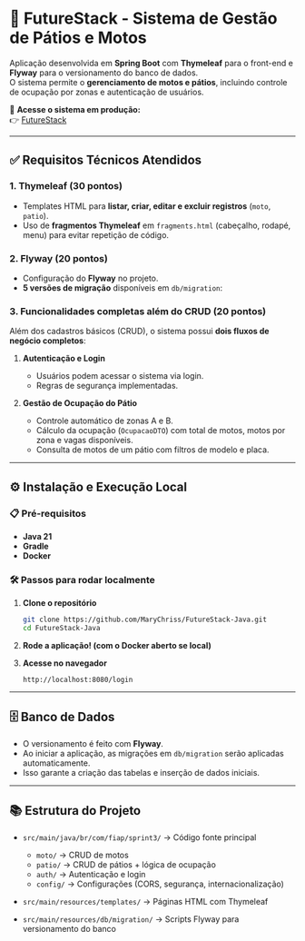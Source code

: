 # 🚀 FutureStack - Sistema de Gestão de Pátios e Motos

Aplicação desenvolvida em **Spring Boot** com **Thymeleaf** para o front-end e **Flyway** para o versionamento do banco de dados.  
O sistema permite o **gerenciamento de motos e pátios**, incluindo controle de ocupação por zonas e autenticação de usuários.

🔗 **Acesse o sistema em produção:**  
👉 [FutureStack ](https://futurestack-java.onrender.com/login)

---

## ✅ Requisitos Técnicos Atendidos

### 1. Thymeleaf (30 pontos)
- Templates HTML para **listar, criar, editar e excluir registros** (`moto`, `patio`).
- Uso de **fragmentos Thymeleaf** em `fragments.html` (cabeçalho, rodapé, menu) para evitar repetição de código.

### 2. Flyway (20 pontos)
- Configuração do **Flyway** no projeto.
- **5 versões de migração** disponíveis em `db/migration`:

### 3. Funcionalidades completas além do CRUD (20 pontos)
Além dos cadastros básicos (CRUD), o sistema possui **dois fluxos de negócio completos**:

1. **Autenticação e Login**  
   - Usuários podem acessar o sistema via login.  
   - Regras de segurança implementadas.  

2. **Gestão de Ocupação do Pátio**  
   - Controle automático de zonas A e B.  
   - Cálculo da ocupação (`OcupacaoDTO`) com total de motos, motos por zona e vagas disponíveis.  
   - Consulta de motos de um pátio com filtros de modelo e placa.

---

## ⚙️ Instalação e Execução Local

### 📋 Pré-requisitos
- **Java 21**
- **Gradle**
- **Docker**

### 🛠️ Passos para rodar localmente

1. **Clone o repositório**
   ```bash
   git clone https://github.com/MaryChriss/FutureStack-Java.git
   cd FutureStack-Java

2. **Rode a aplicação! (com o Docker aberto se local)**


3. **Acesse no navegador**

   ```
   http://localhost:8080/login
   ```

---

## 🗄️ Banco de Dados

* O versionamento é feito com **Flyway**.
* Ao iniciar a aplicação, as migrações em `db/migration` serão aplicadas automaticamente.
* Isso garante a criação das tabelas e inserção de dados iniciais.

---

## 📚 Estrutura do Projeto

* `src/main/java/br/com/fiap/sprint3/` → Código fonte principal

  * `moto/` → CRUD de motos
  * `patio/` → CRUD de pátios + lógica de ocupação
  * `auth/` → Autenticação e login
  * `config/` → Configurações (CORS, segurança, internacionalização)

* `src/main/resources/templates/` → Páginas HTML com Thymeleaf

* `src/main/resources/db/migration/` → Scripts Flyway para versionamento do banco



